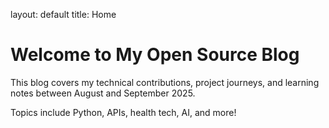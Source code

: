 layout: default
title: Home

<h1>Welcome to My Open Source Blog</h1>
<p>This blog covers my technical contributions, project journeys, and learning notes between August and September 2025.</p>
<p>Topics include Python, APIs, health tech, AI, and more!</p>
